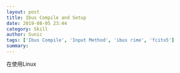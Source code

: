 ```yaml
---
layout: post
title: Ibus Compile and Setup
date: 2019-08-05 23:44
category: Skill
author: Sunic
tags: ['Ibus Compile', 'Input Method', 'ibus rime', 'fcitx5']
summary: 
---
```


在使用Linux